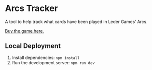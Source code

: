 # Arcs Tracker

A tool to help track what cards have been played in Leder Games' Arcs.

[Buy the game here.](https://ledergames.com/collections/full-catalog/products/arcs)

## Local Deployment

1. Install dependencies: `npm install`
2. Run the development server: `npm run dev`